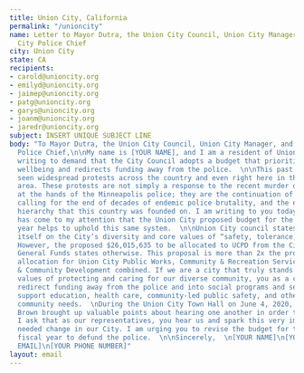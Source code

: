 ```yaml
---
title: Union City, California
permalink: "/unioncity"
name: Letter to Mayor Dutra, the Union City Council, Union City Manager, and Union
  City Police Chief
city: Union City
state: CA
recipients:
- carold@unioncity.org
- emilyd@unioncity.org
- jaimep@unioncity.org
- patg@unioncity.org
- garys@unioncity.org
- joanm@unioncity.org
- jaredr@unioncity.org
subject: INSERT UNIQUE SUBJECT LINE
body: "To Mayor Dutra, the Union City Council, Union City Manager, and Union City
  Police Chief,\n\nMy name is [YOUR NAME], and I am a resident of Union City. I am
  writing to demand that the City Council adopts a budget that prioritizes community
  wellbeing and redirects funding away from the police.  \n\nThis past week, we have
  seen widespread protests across the country and even right here in the Tri-City
  area. These protests are not simply a response to the recent murder of George Floyd
  at the hands of the Minneapolis police; they are the continuation of a larger movement
  calling for the end of decades of endemic police brutality, and the end of a racist
  hierarchy that this country was founded on. I am writing to you today because it
  has come to my attention that the Union City proposed budget for the 2020-2021 fiscal
  year helps to uphold this same system.  \n\nUnion City council states that it prides
  itself on the City’s diversity and core values of “safety, tolerance, and caring.”
  However, the proposed $26,015,635 to be allocated to UCPD from the City’s 2020-2021
  General Funds states otherwise. This proposal is more than 2x the proposed 2020-2021
  allocation for Union City Public Works, Community & Recreation Services, and Economic
  & Community Development combined. If we are a city that truly stands by our core
  values of protecting and caring for our diverse community, you as a council would
  redirect funding away from the police and into social programs and services that
  support education, health care, community-led public safety, and other critical
  community needs.  \nDuring the Union City Town Hall on June 4, 2020, Reverend Jerome
  Brown brought up valuable points about hearing one another in order to spark change.
  I ask that as our representatives, you hear us and spark this very important and
  needed change in our City. I am urging you to revise the budget for the 2020-2021
  fiscal year to defund the police.  \n\nSincerely,  \n[YOUR NAME]\n[YOUR ADDRESS]\n[YOUR
  EMAIL]\n[YOUR PHONE NUMBER]"
layout: email
---
```


